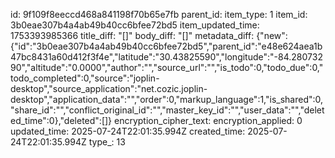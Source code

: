 id: 9f109f8eeccd468a841198f70b65e7fb
parent_id: 
item_type: 1
item_id: 3b0eae307b4a4ab49b40cc6bfee72bd5
item_updated_time: 1753393985366
title_diff: "[]"
body_diff: "[]"
metadata_diff: {"new":{"id":"3b0eae307b4a4ab49b40cc6bfee72bd5","parent_id":"e48e624aea1b47bc8431a60d412f3f4e","latitude":"30.43825590","longitude":"-84.28073290","altitude":"0.0000","author":"","source_url":"","is_todo":0,"todo_due":0,"todo_completed":0,"source":"joplin-desktop","source_application":"net.cozic.joplin-desktop","application_data":"","order":0,"markup_language":1,"is_shared":0,"share_id":"","conflict_original_id":"","master_key_id":"","user_data":"","deleted_time":0},"deleted":[]}
encryption_cipher_text: 
encryption_applied: 0
updated_time: 2025-07-24T22:01:35.994Z
created_time: 2025-07-24T22:01:35.994Z
type_: 13